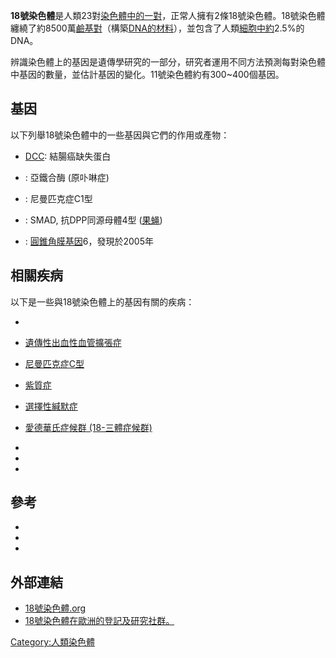 **18號染色體**是人類23對[染色體中的一對](https://zh.wikipedia.org/wiki/染色體 "wikilink")，正常人擁有2條18號染色體。18號染色體纏繞了約8500萬[鹼基對](https://zh.wikipedia.org/wiki/鹼基對 "wikilink")（構築[DNA的材料](https://zh.wikipedia.org/wiki/DNA "wikilink")），並包含了人類[細胞中約](https://zh.wikipedia.org/wiki/細胞 "wikilink")2.5%的DNA。

辨識染色體上的基因是遺傳學研究的一部分，研究者運用不同方法預測每對染色體中基因的數量，並估計基因的變化。11號染色體約有300\~400個基因。

## 基因

以下列舉18號染色體中的一些基因與它們的作用或產物：

  - [DCC](https://zh.wikipedia.org/wiki/結腸癌缺失蛋白 "wikilink"): 結腸癌缺失蛋白

  - : 亞鐵合酶 (原卟啉症)

  - : 尼曼匹克症C1型

  - : SMAD, 抗DPP同源母體4型
    ([果蝇](https://zh.wikipedia.org/wiki/果蝇 "wikilink"))

  - : [圓錐角膜基因](../Page/圓錐角膜.md "wikilink")6，發現於2005年

## 相關疾病

以下是一些與18號染色體上的基因有關的疾病：

  -
  - [遺傳性出血性血管擴張症](../Page/遺傳性出血性血管擴張症.md "wikilink")

  - [尼曼匹克症C型](../Page/尼曼匹克症.md "wikilink")

  - [紫質症](../Page/紫質症.md "wikilink")

  - [選擇性緘默症](https://zh.wikipedia.org/wiki/選擇性緘默症 "wikilink")

  - [愛德華氏症候群 (18-三體症候群)](../Page/愛德華氏症候群.md "wikilink")

  -
  -
  -
## 參考

  -
  -
  -
## 外部連結

  - [18號染色體.org](http://www.chromosome18.org/)
  - [18號染色體在歐洲的登記及研究社群。](http://www.chromosome18eur.org/)

[Category:人類染色體](https://zh.wikipedia.org/wiki/Category:人類染色體 "wikilink")